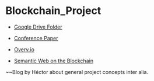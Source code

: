 # Blockchain_Project

* [Google Drive Folder](https://drive.google.com/drive/folders/0BxVAKBzwjD0BUVc2bW5wNFpqa2c)

* [Conference Paper](https://www.sharelatex.com/project/5673423b30638e000860f810)

* [Overv.io](https://overv.io/workspace/s-matthew-english/kind-goldfish/board/)

* [Semantic Web on the Blockchain](https://semanticblocks.wordpress.com/)

~~Blog by Héctor about general project concepts inter alia. 

